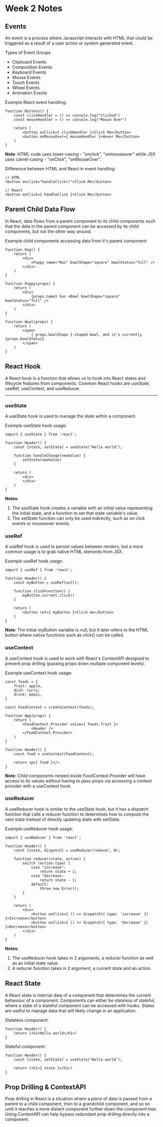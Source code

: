 # Week 2 Notes

## Events 
An event is a process where Javascript interacts with HTML that could be triggered as a result of a user action or system generated event.

Types of Event Groups
- Clipboard Events 
- Composition Events 
- Keyboard Events 
- Mouse Events 
- Touch Events 
- Wheel Events 
- Animation Events 

Example React event handling:
```
function Buttons() {
    const clickHandler = () => console.log("Clicked")
    const mouseHandler = () => console.log("Mouse Over")
     
    return (
        <button onClick={ clickHandler }>Click Me</button>
        <button onMouseOver={ mouseHandler }>Hover Me</button>
    )
}
```
**Note**: HTML code uses lower-casing - "onclick", "onmouseover" while JSX uses camel-casing - "onClick", "onMouseOver".

Difference between HTML and React in event handling:
```
// HTML
<button onclick="handleClick()">Click Me</button>

// React
<button onClick={ handleClick }>Click Me</button>
```

## Parent Child Data Flow
In React, data flows from a parent component to its child components such that the data in the parent component can be accessed by its child components, but not the other way around.

Example child components accessing data from it's parent component:
```
function Dog() {
    return (
        <div>
            <Puppy name="Max" bowlShape="square" bowlStatus="full" />
        </div>
    )
}

function Puppy(props) {
    return (
        <div>
            {props.name} has <Bowl bowlShape="square" bowlStatus="full" />
        </div>
    )
}

function Bowl(props) {
    return (
        <span>
            { props.bowlShape }-shaped bowl, and it's currently {props.bowlStatus}
        </span>
    )
}
```

## React Hook 
A React hook is a function that allows us to hook into React states and lifecycle features from components. Common React hooks are useState, useRef, useContext, and useReducer.

<hr>

### useState
A useState hook is used to manage the state within a component. 

Example useState hook usage:
```
import { useState } from 'react';

function Header() {
    const [state, setState] = useState("Hello world");

    function handleChange(newValue) {
        setState(newValue)
    }

    return (
        <div>
        </div>
    )
}
```
**Notes**: 
1. The useState hook creates a variable with an initial value representing the initial state, and a function to set that state variable's value.
2. The setState function can only be used indirectly, such as on click events or mouseover events.

### useRef
A useRef hook is used to persist values between renders, but a more common usage is to grab native HTML elements from JSX.

Example useRef hook usage:
```
import { useRef } from 'react';

function Header() {
    const myButton = useRef(null);
    
    function clickFunction() {
        myButton.current.click()
    } 

    return (
        <button ref={ myButton }>Click me</button>
    )
}
```
**Note**: The initial myButton variable is null, but it later refers to the HTML button where native functions such as click() can be called.

### useContext
A useContext hook is used to work with React's ContextAPI designed to prevent prop drilling (passing props down multiple component levels).

Example useContext hook usage:
```
const foods = {
    fruit: apple,
    dish: curry,
    drink: pepsi,
}

const FoodContext = createContext(foods);

function App(props) {
    return (
        <FoodContext.Provider value={ foods.fruit }>
            <Header />
        </FoodContext.Provider>
    )
}

function Header() {
    const food = useContext(FoodContext);
    
    return <p>{ food }</>
}
```
**Note**: Child components nested inside FoodContext.Provider will have access to its values without having to pass props via accessing a context provider with a useContext hook. 

### useReducer
A useReducer hook is similar to the useState hook, but it has a dispatch function that calls a reducer function to determines how to compute the next state instead of directly updating state with setState.  

Example useReducer hook usage:
```
import { useReducer } from 'react';

function Header() {
    const [state, dispatch] = useReducer(reducer, 0);

    function reducer(state, action) {
        switch (action.type) {
            case "increase":
                return state + 1;
            case "decrease:
                return state - 1;
            default:
                throw new Error();
        }
    }

    return (
        <div>
            <button onClick={ () => dispatch({ type: 'increase' }) }>Increase</button>
            <button onClick={ () => dispatch({ type: 'decrease' }) }>Decrease</button>
        </div>
    )
}
```
**Notes**:
1. The useReducer hook takes in 2 arguments, a reducer function as well as an initial state value.
2. A reducer function takes in 2 argument, a current state and an action.

## React State
A React state is internal data of a component that determines the current behaviour of a component. Components can either be stateless of stateful, where a state of a stateful component can be accessed with hooks. States are useful to manage data that will likely change in an application.

Stateless component:
```
function Header() {
    return (<h1>Hello world</h1>)
}
```

Stateful component:
```
function Header() {
    const [state, setState] = useState("Hello world");

    return (<h1>{ state }</h1>)
}
```

## Prop Drilling & ContextAPI
Prop drilling in React is a situation where a piece of data is passed from a parent to a child component, then to a grandchild component, and so on until it reaches a more distant component further down the component tree. Using ContextAPI can help bypass redundant prop drilling directly into a component.

